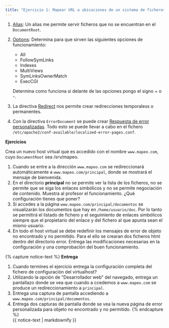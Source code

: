 ```yaml
---
title: "Ejercicio 1: Mapear URL a ubicaciones de un sistema de ficheros"
---
```

1. [Alias](http://httpd.apache.org/docs/2.4/mod/mod_alias.html#alias): Un alias me permite servir ficheros que no se encuentran en el `DocumentRoot`.

2. [Options](http://httpd.apache.org/docs/2.4/mod/core.html#options): Determina para que sirven las siguientes opciones de funcionamiento:

	* All
	* FollowSymLinks
	* Indexes
	* MultiViews
	* SymLinksOwnerMatch
	* ExecCGI

	Determina como funciona si delante de las opciones pongo el signo + o -.

3. La directiva [Redirect](http://httpd.apache.org/docs/2.4/mod/mod_alias.html#redirect) nos permite crear redirecciones temporaless o permanentes.

5. Con la directiva ``ErrorDocument`` se puede crear [Respuesta de error personalizadas](http://httpd.apache.org/docs/2.4/custom-error.html). Todo esto se puede llevar a cabo en el fichero ``/etc/apache2/conf-available/localized-error-pages.conf``. 


**Ejercicios**

Crea un nuevo host virtual que es accedido con el nombre ``www.mapeo.com``, cuyo ``DocumentRoot``  sea /srv/mapeo. 

1. Cuando se entre a la dirección ``www.mapeo.com`` se redireccionará automáticamente a ``www.mapeo.com/principal``, donde se mostrará el mensaje de bienvenida. 
2. En el directorio **principal** no se permite ver la lista de los ficheros, no se permite que se siga los enlaces simbólicos y no se permite negociación de contenido. Muestra al profesor el funcionamiento. ¿Qué configuración tienes que poner?
3. Si accedes a la página ``www.mapeo.com/principal/documentos`` se visualizarán los documentos que hay en `/home/usuario/doc`. Por lo tanto se permitirá el listado de fichero y el seguimiento de enlaces simbólicos siempre que el propietario del enlace y del fichero al que apunta sean el mismo usuario. 
4. En todo el host virtual se debe redefinir los mensajes de error de objeto no encontrado y no permitido. Para el ello se crearan dos ficheros html dentro del directorio error. Entrega las modificaciones necesarias en la configuración y una comprobación del buen funcionamiento.


{% capture notice-text %}
**Entrega**

1. Cuando termines el ejercicio entrega la configuración completa del fichero de configuración del virtualhost?
2. Utilizando la opción de "Desarrollador web" del navegado, entrega un pantallazo donde se vea que cuando a ccedemos a `www.mapeo.com` se produce un redireccionamiento a `principal`.
3. Entrega una captura de pantalla accediendo a `www.mapeo.com/principal/documentos`.
4. Entrega dos capturas de pantalla donde se vea la nueva página de error personalizada para 
objeto no encontrado y no permitido.
{% endcapture %}<div class="notice--info">{{ notice-text | markdownify }}</div>
